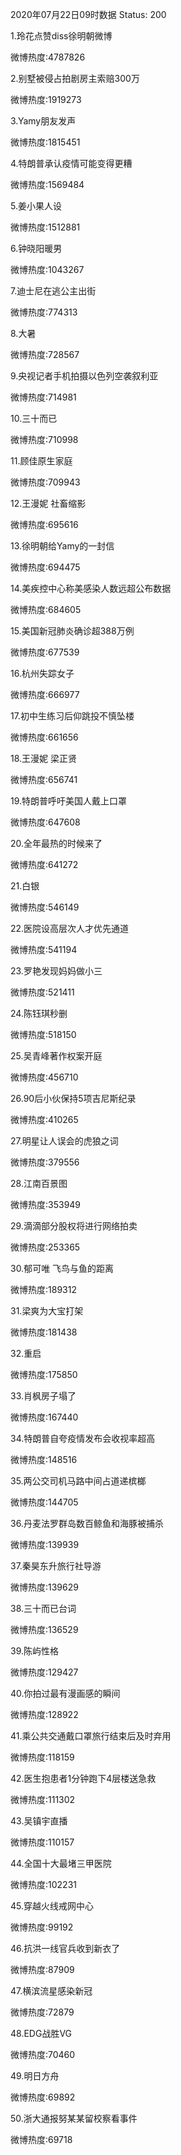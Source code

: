 2020年07月22日09时数据
Status: 200

1.玲花点赞diss徐明朝微博

微博热度:4787826

2.别墅被侵占拍剧房主索赔300万

微博热度:1919273

3.Yamy朋友发声

微博热度:1815451

4.特朗普承认疫情可能变得更糟

微博热度:1569484

5.姜小果人设

微博热度:1512881

6.钟晓阳暖男

微博热度:1043267

7.迪士尼在逃公主出街

微博热度:774313

8.大暑

微博热度:728567

9.央视记者手机拍摄以色列空袭叙利亚

微博热度:714981

10.三十而已

微博热度:710998

11.顾佳原生家庭

微博热度:709943

12.王漫妮 社畜缩影

微博热度:695616

13.徐明朝给Yamy的一封信

微博热度:694475

14.美疾控中心称美感染人数远超公布数据

微博热度:684605

15.美国新冠肺炎确诊超388万例

微博热度:677539

16.杭州失踪女子

微博热度:666977

17.初中生练习后仰跳投不慎坠楼

微博热度:661656

18.王漫妮 梁正贤

微博热度:656741

19.特朗普呼吁美国人戴上口罩

微博热度:647608

20.全年最热的时候来了

微博热度:641272

21.白银

微博热度:546149

22.医院设高层次人才优先通道

微博热度:541194

23.罗艳发现妈妈做小三

微博热度:521411

24.陈钰琪秒删

微博热度:518150

25.吴青峰著作权案开庭

微博热度:456710

26.90后小伙保持5项吉尼斯纪录

微博热度:410265

27.明星让人误会的虎狼之词

微博热度:379556

28.江南百景图

微博热度:353949

29.滴滴部分股权将进行网络拍卖

微博热度:253365

30.郁可唯 飞鸟与鱼的距离

微博热度:189312

31.梁爽为大宝打架

微博热度:181438

32.重启

微博热度:175850

33.肖枫房子塌了

微博热度:167440

34.特朗普自夸疫情发布会收视率超高

微博热度:148516

35.两公交司机马路中间占道递槟榔

微博热度:144705

36.丹麦法罗群岛数百鲸鱼和海豚被捕杀

微博热度:139939

37.秦昊东升旅行社导游

微博热度:139629

38.三十而已台词

微博热度:136529

39.陈屿性格

微博热度:129427

40.你拍过最有漫画感的瞬间

微博热度:128922

41.乘公共交通戴口罩旅行结束后及时弃用

微博热度:118159

42.医生抱患者1分钟跑下4层楼送急救

微博热度:111302

43.吴镇宇直播

微博热度:110157

44.全国十大最堵三甲医院

微博热度:102231

45.穿越火线戒网中心

微博热度:99192

46.抗洪一线官兵收到新衣了

微博热度:87909

47.横滨流星感染新冠

微博热度:72879

48.EDG战胜VG

微博热度:70460

49.明日方舟

微博热度:69892

50.浙大通报努某某留校察看事件

微博热度:69718


